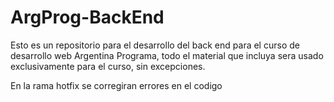 # ArgProg-BackEnd

Esto es un repositorio para el desarrollo del back end para el curso de desarrollo web Argentina Programa, todo el material que incluya sera usado exclusivamente para el curso, sin excepciones.

En la rama hotfix se corregiran errores en el codigo
